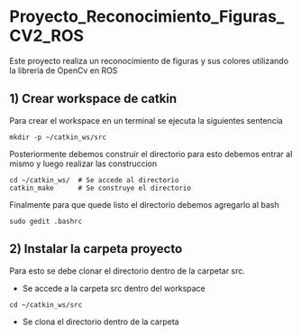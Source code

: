 # Proyecto_Reconocimiento_Figuras_CV2_ROS
Este proyecto realiza un reconocimiento de figuras y sus colores utilizando la librería de OpenCv en ROS

## 1) Crear workspace de catkin

Para crear el workspace en un terminal se ejecuta la siguientes sentencia

```
mkdir -p ~/catkin_ws/src
```

Posteriormente debemos construir el directorio para esto debemos entrar al mismo y luego realizar las construccion

```
cd ~/catkin_ws/  # Se accede al directorio
catkin_make      # Se construye el directorio
```

Finalmente para que quede listo el directorio debemos agregarlo al bash

```
sudo gedit .bashrc
```

## 2) Instalar la carpeta proyecto

Para esto se debe clonar el directorio dentro de la carpetar src.

* Se accede a la carpeta src dentro del workspace

```
cd ~/catkin_ws/src
```

* Se clona el directorio dentro de la carpeta


